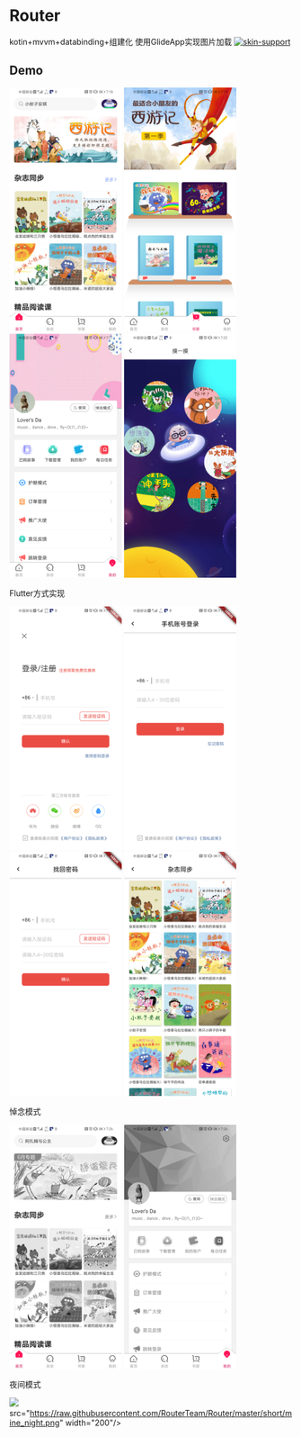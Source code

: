 # Router
kotin+mvvm+databinding+组建化
使用GlideApp实现图片加载
[![skin-support](https://img.shields.io/badge/release-v1.0.0-green.svg)](http://jcenter.bintray.com/skin/support)


## Demo
<img  src="https://raw.githubusercontent.com/RouterTeam/Router/master/short/home.png" width="200"/> <img  src="https://raw.githubusercontent.com/RouterTeam/Router/master/short/shelf.png" width="200"/> <img  src="https://raw.githubusercontent.com/RouterTeam/Router/master/short/mine.png" width="200"/> <img  src="https://raw.githubusercontent.com/RouterTeam/Router/master/short/touch.png" width="200"/>


 Flutter方式实现
 
 
 <img  src="https://raw.githubusercontent.com/RouterTeam/Router/master/short/login.png" width="200"/> <img  src="https://raw.githubusercontent.com/RouterTeam/Router/master/short/phone_login.png" width="200"/> <img  src="https://raw.githubusercontent.com/RouterTeam/Router/master/short/forget.png" width="200"/> <img  src="https://raw.githubusercontent.com/RouterTeam/Router/master/short/more.png" width="200"/>
 
 
 悼念模式
 
 
 <img  src="https://raw.githubusercontent.com/RouterTeam/Router/master/short/home_gray.png" width="200"/> <img  src="https://raw.githubusercontent.com/RouterTeam/Router/master/short/mine_gray.png" width="200"/> 
 
 
 夜间模式
 
 
<img  src="https://raw.githubusercontent.com/RouterTeam/Router/master/short/home_night.png" width="200"/>  src="https://raw.githubusercontent.com/RouterTeam/Router/master/short/mine_night.png" width="200"/> 

